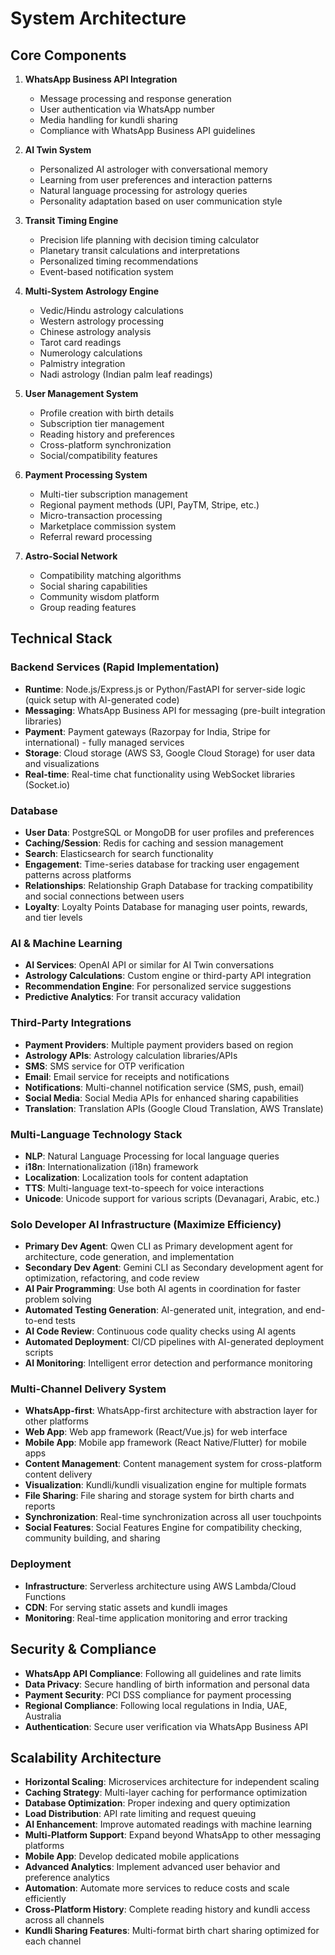 # System Architecture

## Core Components
1. **WhatsApp Business API Integration**
   - Message processing and response generation
   - User authentication via WhatsApp number
   - Media handling for kundli sharing
   - Compliance with WhatsApp Business API guidelines

2. **AI Twin System**
   - Personalized AI astrologer with conversational memory
   - Learning from user preferences and interaction patterns
   - Natural language processing for astrology queries
   - Personality adaptation based on user communication style

3. **Transit Timing Engine**
   - Precision life planning with decision timing calculator
   - Planetary transit calculations and interpretations
   - Personalized timing recommendations
   - Event-based notification system

4. **Multi-System Astrology Engine**
   - Vedic/Hindu astrology calculations
   - Western astrology processing
   - Chinese astrology analysis
   - Tarot card readings
   - Numerology calculations
   - Palmistry integration
   - Nadi astrology (Indian palm leaf readings)

5. **User Management System**
   - Profile creation with birth details
   - Subscription tier management
   - Reading history and preferences
   - Cross-platform synchronization
   - Social/compatibility features

6. **Payment Processing System**
   - Multi-tier subscription management
   - Regional payment methods (UPI, PayTM, Stripe, etc.)
   - Micro-transaction processing
   - Marketplace commission system
   - Referral reward processing

7. **Astro-Social Network**
   - Compatibility matching algorithms
   - Social sharing capabilities
   - Community wisdom platform
   - Group reading features

## Technical Stack

### Backend Services (Rapid Implementation)
- **Runtime**: Node.js/Express.js or Python/FastAPI for server-side logic (quick setup with AI-generated code)
- **Messaging**: WhatsApp Business API for messaging (pre-built integration libraries)
- **Payment**: Payment gateways (Razorpay for India, Stripe for international) - fully managed services
- **Storage**: Cloud storage (AWS S3, Google Cloud Storage) for user data and visualizations
- **Real-time**: Real-time chat functionality using WebSocket libraries (Socket.io)

### Database
- **User Data**: PostgreSQL or MongoDB for user profiles and preferences
- **Caching/Session**: Redis for caching and session management
- **Search**: Elasticsearch for search functionality
- **Engagement**: Time-series database for tracking user engagement patterns across platforms
- **Relationships**: Relationship Graph Database for tracking compatibility and social connections between users
- **Loyalty**: Loyalty Points Database for managing user points, rewards, and tier levels

### AI & Machine Learning
- **AI Services**: OpenAI API or similar for AI Twin conversations
- **Astrology Calculations**: Custom engine or third-party API integration
- **Recommendation Engine**: For personalized service suggestions
- **Predictive Analytics**: For transit accuracy validation

### Third-Party Integrations
- **Payment Providers**: Multiple payment providers based on region
- **Astrology APIs**: Astrology calculation libraries/APIs
- **SMS**: SMS service for OTP verification
- **Email**: Email service for receipts and notifications
- **Notifications**: Multi-channel notification service (SMS, push, email)
- **Social Media**: Social Media APIs for enhanced sharing capabilities
- **Translation**: Translation APIs (Google Cloud Translation, AWS Translate)

### Multi-Language Technology Stack
- **NLP**: Natural Language Processing for local language queries
- **i18n**: Internationalization (i18n) framework
- **Localization**: Localization tools for content adaptation
- **TTS**: Multi-language text-to-speech for voice interactions
- **Unicode**: Unicode support for various scripts (Devanagari, Arabic, etc.)

### Solo Developer AI Infrastructure (Maximize Efficiency)
- **Primary Dev Agent**: Qwen CLI as Primary development agent for architecture, code generation, and implementation
- **Secondary Dev Agent**: Gemini CLI as Secondary development agent for optimization, refactoring, and code review
- **AI Pair Programming**: Use both AI agents in coordination for faster problem solving
- **Automated Testing Generation**: AI-generated unit, integration, and end-to-end tests
- **AI Code Review**: Continuous code quality checks using AI agents
- **Automated Deployment**: CI/CD pipelines with AI-generated deployment scripts
- **AI Monitoring**: Intelligent error detection and performance monitoring

### Multi-Channel Delivery System
- **WhatsApp-first**: WhatsApp-first architecture with abstraction layer for other platforms
- **Web App**: Web app framework (React/Vue.js) for web interface
- **Mobile App**: Mobile app framework (React Native/Flutter) for mobile apps
- **Content Management**: Content management system for cross-platform content delivery
- **Visualization**: Kundli/kundli visualization engine for multiple formats
- **File Sharing**: File sharing and storage system for birth charts and reports
- **Synchronization**: Real-time synchronization across all user touchpoints
- **Social Features**: Social Features Engine for compatibility checking, community building, and sharing

### Deployment
- **Infrastructure**: Serverless architecture using AWS Lambda/Cloud Functions
- **CDN**: For serving static assets and kundli images
- **Monitoring**: Real-time application monitoring and error tracking

## Security & Compliance
- **WhatsApp API Compliance**: Following all guidelines and rate limits
- **Data Privacy**: Secure handling of birth information and personal data
- **Payment Security**: PCI DSS compliance for payment processing
- **Regional Compliance**: Following local regulations in India, UAE, Australia
- **Authentication**: Secure user verification via WhatsApp Business API

## Scalability Architecture
- **Horizontal Scaling**: Microservices architecture for independent scaling
- **Caching Strategy**: Multi-layer caching for performance optimization
- **Database Optimization**: Proper indexing and query optimization
- **Load Distribution**: API rate limiting and request queuing
- **AI Enhancement**: Improve automated readings with machine learning
- **Multi-Platform Support**: Expand beyond WhatsApp to other messaging platforms
- **Mobile App**: Develop dedicated mobile applications
- **Advanced Analytics**: Implement advanced user behavior and preference analytics
- **Automation**: Automate more services to reduce costs and scale efficiently
- **Cross-Platform History**: Complete reading history and kundli access across all channels
- **Kundli Sharing Features**: Multi-format birth chart sharing optimized for each channel